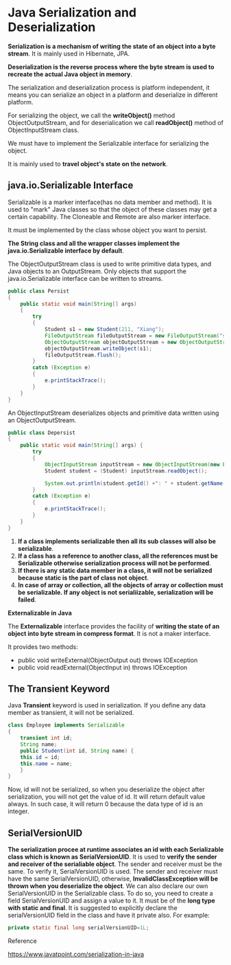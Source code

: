 # Java Serialization and Deserialization

**Serialization is a mechanism of writing the state of an object into a byte stream**. It is mainly used in Hibernate, JPA.

**Deserialization is the reverse process where the byte stream is used to recreate the actual Java object in memory**.

The serialization and deserialization process is platform independent, it means you can serialize an object in a platform and deserialize in different platform.

For serializing the object, we call the **writeObject()** method ObjectOutputStream, and for deserialication we call **readObject()** method of ObjectInputStream class.

We must have to implement the Serializable interface for serializing the object.

It is mainly used to **travel object's state on the network**.

## java.io.Serializable Interface

Serializable is a marker interface(has no data member and method). It is used to "mark" Java classes so that the object of these classes may get a certain capability. The Cloneable and Remote are also marker interface.

It must be implemented by the class whose object you want to persist.

**The String class and all the wrapper classes implement the java.io.Serializable interface by default**.

The ObjectOutputStream class is used to write primitive data types, and Java objects to an OutputStream. Only objects that support the java.io.Serializable interface can be written to streams.

```java
public class Persist
{
    public static void main(String[] args)
    {
        try
        {
            Student s1 = new Student(211, "Xiang");
            FileOutputStream fileOutputStream = new FileOutputStream("student.txt");
            ObjectOutputStream objectOutputStream = new ObjectOutputStream(fileOutputStream);
            objectOutputStream.writeObject(s1);
            fileOutputStream.flush();
        }
        catch (Exception e)
        {
            e.printStackTrace();
        }
    }
}
```

An ObjectInputStream deserializes objects and primitive data written using an ObjectOutputStream.

```java
public class Depersist
{
    public static void main(String[] args) {
        try
        {
            ObjectInputStream inputStream = new ObjectInputStream(new FileInputStream("student.txt"));
            Student student = (Student) inputStream.readObject();

            System.out.println(student.getId() +": " + student.getName());
        }
        catch (Exception e)
        {
            e.printStackTrace();
        }
    }
}
```

1. **If a class implements serializable then all its sub classes will also be serializable**.
2. **If a class has a reference to another class, all the references must be Serializable otherwise serialization process will not be performed**.
3. **If there is any static data member in a class, it will not be serialized because static is the part of class not object**.
4. **In case of array or collection, all the objects of array or collection must be serializable. If any object is not serialiizable, serialization will be failed**.

**Externalizable in Java**

The **Externalizable** interface provides the facility of **writing the state of an object into byte stream in compress format**. It is not a maker interface.

It provides two methods:

* public void writeExternal(ObjectOutput out) throws IOException
* public void readExternal(ObjectInput in) throws IOException


## The Transient Keyword

Java **Transient** keyword is used in serialization. If you define any data member as transient, it will not be serialized.

```java
class Employee implements Serializable
{  
    transient int id;  
    String name;  
    public Student(int id, String name) {  
    this.id = id;  
    this.name = name;  
    }  
}  
```

Now, id will not be serialized, so when you deserialize the object after serialization, you will not get the value of id. It will return default value always. In such case, it will return 0 because the data type of id is an integer.

## SerialVersionUID

**The serialization procee at runtime associates an id with each Serializable class which is known as SerialVersionUID**. It is used to **verify the sender and receiver of the serialiable object**. The sender and receiver must be the same. To verify it, SerialVersionUID is used. The sender and receiver must have the same SerialVersionUID, otherwise, **InvalidClassException will be thrown when you deserialize the object**. We can also declare our own SerialVersionUID in the Serializable class. To do so, you need to create a field SerialVersionUID and assign a value to it. It must be of the **long type with static and final**. It is suggested to explicitly declare the serialVersionUID field in the class and have it private also. For example:

```java
private static final long serialVersionUID=1L;  
```





Reference

https://www.javatpoint.com/serialization-in-java

